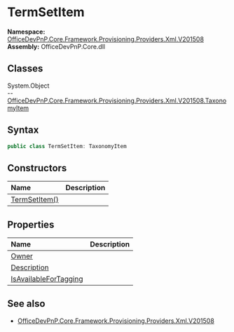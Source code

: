 # TermSetItem

**Namespace:** [OfficeDevPnP.Core.Framework.Provisioning.Providers.Xml.V201508](OfficeDevPnP.Core.Framework.Provisioning.Providers.Xml.V201508.md)  
**Assembly:** OfficeDevPnP.Core.dll  
## Classes
System.Object  
-- [OfficeDevPnP.Core.Framework.Provisioning.Providers.Xml.V201508.TaxonomyItem](OfficeDevPnP.Core.Framework.Provisioning.Providers.Xml.V201508.TaxonomyItem.md)
## Syntax
```C#
public class TermSetItem: TaxonomyItem
```
## Constructors
|**Name**|**Description**|
|:-----|:-----|
| [TermSetItem()](TermSetItemconstructor1details.md) | 
## Properties
|**Name**|**Description**|
|:-----|:-----|
| [Owner](TermSetItem.Owner.md) | 
| [Description](TermSetItem.Description.md) | 
| [IsAvailableForTagging](TermSetItem.IsAvailableForTagging.md) | 
## See also
- [OfficeDevPnP.Core.Framework.Provisioning.Providers.Xml.V201508](OfficeDevPnP.Core.Framework.Provisioning.Providers.Xml.V201508.md)
